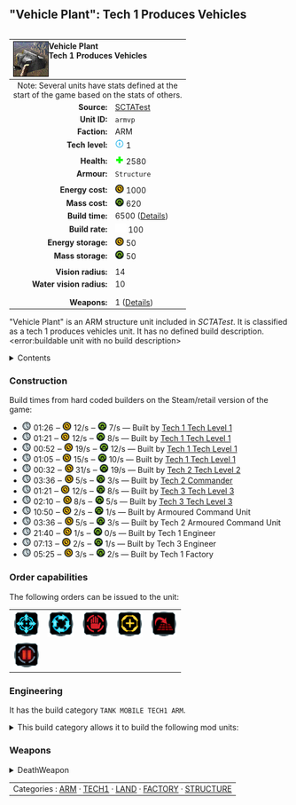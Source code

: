 "Vehicle Plant": Tech 1 Produces Vehicles
----
<table align="right">
    <thead>
        <tr>
            <th align="left" colspan="2">
                <img align="left" title="Vehicle Plant unit icon" src="icons/units/ARMVP_icon.png" />Vehicle Plant<br />Tech 1 Produces Vehicles
            </th>
        </tr>
    </thead>
    <tbody>
        <tr><td align="center" colspan="2">Note: Several units have stats defined at the<br />start of the game based on the stats of others.</td></tr>
        <tr>
            <td align="right"><strong>Source:</strong></td>
            <td><a href="SCTATest">SCTATest</a></td>
        </tr>
        <tr>
            <td align="right"><strong>Unit ID:</strong></td>
            <td><code>armvp</code></td>
        </tr>
        <tr>
            <td align="right"><strong>Faction:</strong></td>
            <td>ARM</td>
        </tr>
        <tr>
            <td align="right"><strong>Tech level:</strong></td>
            <td><img src="icons/T1.png" title="Tech 1" /> 1</td>
        </tr>
        <tr><td align="center" colspan="2"></td></tr>
        <tr>
            <td align="right"><strong>Health:</strong></td>
            <td><img src="icons/health.png" title="Health" /> 2580</td>
        </tr>
        <tr>
            <td align="right"><strong>Armour:</strong></td>
            <td><code>Structure</code></td>
        </tr>
        <tr><td align="center" colspan="2"></td></tr>
        <tr>
            <td align="right"><strong>Energy cost:</strong></td>
            <td><img src="icons/energy.png" title="Energy" /> 1000</td>
        </tr>
        <tr>
            <td align="right"><strong>Mass cost:</strong></td>
            <td><img src="icons/mass.png" title="Mass" /> 620</td>
        </tr>
        <tr>
            <td align="right"><strong>Build time:</strong></td>
            <td>6500 (<a href="#construction">Details</a>)</td>
        </tr>
        <tr>
            <td align="right"><strong>Build rate:</strong></td>
            <td><img src="icons/build.png" title="Build" /> 100</td>
        </tr>
        <tr>
            <td align="right"><strong>Energy storage:</strong></td>
            <td><img src="icons/energy.png" title="Energy" /> 50</td>
        </tr>
        <tr>
            <td align="right"><strong>Mass storage:</strong></td>
            <td><img src="icons/mass.png" title="Mass" /> 50</td>
        </tr>
        <tr><td align="center" colspan="2"></td></tr>
        <tr>
            <td align="right"><strong>Vision radius:</strong></td>
            <td>14</td>
        </tr>
        <tr>
            <td align="right"><strong>Water vision radius:</strong></td>
            <td>10</td>
        </tr>
        <tr><td align="center" colspan="2"></td></tr>
        <tr><td align="center" colspan="2"></td></tr>
        <tr>
            <td align="right"><strong>Weapons:</strong></td>
            <td>1 (<a href="#weapons">Details</a>)</td>
        </tr>
    </tbody>
</table>

"Vehicle Plant" is an ARM structure unit included in *SCTATest*.
It is classified as a tech 1 produces vehicles unit. It has no defined build description.<error:buildable unit with no build description>

<details>
<summary>Contents</summary>

1. – <a href="#construction">Construction</a>
2. – <a href="#order-capabilities">Order capabilities</a>
3. – <a href="#engineering">Engineering</a>
4. – <a href="#weapons">Weapons</a>
</details>

### Construction
Build times from hard coded builders on the Steam/retail version of the game:
* <img src="icons/time.png" title="Time" /> 01:26 ‒ <img src="icons/energy.png" title="Energy" /> 12/s ‒ <img src="icons/mass.png" title="Mass" /> 7/s — Built by <a href="ARMCA">Tech 1 Tech Level 1</a>
* <img src="icons/time.png" title="Time" /> 01:21 ‒ <img src="icons/energy.png" title="Energy" /> 12/s ‒ <img src="icons/mass.png" title="Mass" /> 8/s — Built by <a href="ARMCK">Tech 1 Tech Level 1</a>
* <img src="icons/time.png" title="Time" /> 00:52 ‒ <img src="icons/energy.png" title="Energy" /> 19/s ‒ <img src="icons/mass.png" title="Mass" /> 12/s — Built by <a href="ARMCS">Tech 1 Tech Level 1</a>
* <img src="icons/time.png" title="Time" /> 01:05 ‒ <img src="icons/energy.png" title="Energy" /> 15/s ‒ <img src="icons/mass.png" title="Mass" /> 10/s — Built by <a href="ARMCV">Tech 1 Tech Level 1</a>
* <img src="icons/time.png" title="Time" /> 00:32 ‒ <img src="icons/energy.png" title="Energy" /> 31/s ‒ <img src="icons/mass.png" title="Mass" /> 19/s — Built by <a href="ARMACV">Tech 2 Tech Level 2</a>
* <img src="icons/time.png" title="Time" /> 03:36 ‒ <img src="icons/energy.png" title="Energy" /> 5/s ‒ <img src="icons/mass.png" title="Mass" /> 3/s — Built by <a href="ARMDECOM">Tech 2 Commander</a>
* <img src="icons/time.png" title="Time" /> 01:21 ‒ <img src="icons/energy.png" title="Energy" /> 12/s ‒ <img src="icons/mass.png" title="Mass" /> 8/s — Built by <a href="ARMCH">Tech 3 Tech Level 3</a>
* <img src="icons/time.png" title="Time" /> 02:10 ‒ <img src="icons/energy.png" title="Energy" /> 8/s ‒ <img src="icons/mass.png" title="Mass" /> 5/s — Built by <a href="ARMCSA">Tech 3 Tech Level 3</a>
* <img src="icons/time.png" title="Time" /> 10:50 ‒ <img src="icons/energy.png" title="Energy" /> 2/s ‒ <img src="icons/mass.png" title="Mass" /> 1/s — Built by Armoured Command Unit
* <img src="icons/time.png" title="Time" /> 03:36 ‒ <img src="icons/energy.png" title="Energy" /> 5/s ‒ <img src="icons/mass.png" title="Mass" /> 3/s — Built by Tech 2 Armoured Command Unit
* <img src="icons/time.png" title="Time" /> 21:40 ‒ <img src="icons/energy.png" title="Energy" /> 1/s ‒ <img src="icons/mass.png" title="Mass" /> 0/s — Built by Tech 1 Engineer
* <img src="icons/time.png" title="Time" /> 07:13 ‒ <img src="icons/energy.png" title="Energy" /> 2/s ‒ <img src="icons/mass.png" title="Mass" /> 1/s — Built by Tech 3 Engineer
* <img src="icons/time.png" title="Time" /> 05:25 ‒ <img src="icons/energy.png" title="Energy" /> 3/s ‒ <img src="icons/mass.png" title="Mass" /> 2/s — Built by Tech 1 Factory

### Order capabilities
The following orders can be issued to the unit:
<table>
<td><img float="left" src="icons/orders/move.png" title="Move" /></td>
<td><img float="left" src="icons/orders/patrol.png" title="Patrol" /></td>
<td><img float="left" src="icons/orders/stop.png" title="Stop" /></td>
<td><img float="left" src="icons/orders/guard.png" title="Assist" /></td>
<td><img float="left" src="icons/orders/stand-ground.png" title="Fire State" /></td>
<tr>
<td><img float="left" src="icons/orders/pause.png" title="Pause Construction
Pause/unpause current construction order" /></td>
</table>

### Engineering
It has the build category <code>TANK MOBILE TECH1 ARM</code>. 
<details>
<summary>This build category allows it to build the following mod units:

</summary>

<table>
    <tr>
        <td><img src="icons/T1.png" title="T1" /></td>
        <td><a href="ARMCV"><img src="icons/units/ARMCV_icon.png" width="64px" /></a></td>
        <td><a href="ARMFAV"><img src="icons/units/ARMFAV_icon.png" width="64px" /></a></td>
        <td><a href="ARMFLASH"><img src="icons/units/ARMFLASH_icon.png" width="64px" /></a></td>
        <td><a href="ARMSTUMP"><img src="icons/units/ARMSTUMP_icon.png" width="64px" /></a></td>
        <td><a href="ARMSAM"><img src="icons/units/ARMSAM_icon.png" width="64px" /></a></td>
        <td><a href="ARMMLV"><img src="icons/units/ARMMLV_icon.png" width="64px" /></a></td>
    </tr>
</table>

</details>


### Weapons
<details>
<summary>DeathWeapon</summary>
<p>
    <table>
        <tr>
            <td align="right"><strong>Damage:</strong></td>
            <td>200</td>
        </tr>
        <tr>
            <td align="right"><strong>Damage radius:</strong></td>
            <td>5</td>
        </tr>
        <tr>
            <td align="right"><strong>Damage type:</strong></td>
            <td><code>Normal</code></td>
        </tr>
        <tr>
            <td align="right"><strong>Flags:</strong></td>
            <td>Damage friendly</td>
        </tr>
    </table>
</p>
</details>


<table align=center>
<td>Categories : <a href="_categories.ARM">ARM</a> · <a href="_categories.TECH1">TECH1</a> · <a href="_categories.LAND">LAND</a> · <a href="_categories.FACTORY">FACTORY</a> · <a href="_categories.STRUCTURE">STRUCTURE</a>
